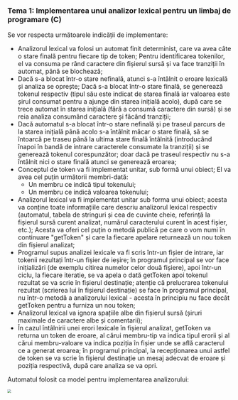 ### Tema 1: Implementarea unui analizor lexical pentru un limbaj de programare (C)

Se vor respecta următoarele indicății de implementare:

- Analizorul lexical va folosi un automat finit determinist, care va avea câte o stare finală pentru fiecare tip de token; Pentru identificarea tokenilor, el va consuma pe rând caractere din fișierul sursă și va face tranziții în automat, până se blochează; 
- Dacă s-a blocat într-o stare nefinală, atunci s-a întâlnit o eroare lexicală și analiza se oprește; Dacă s-a blocat într-o stare finală, se generează tokenul respectiv (tipul său este indicat de starea finală  iar valoarea este șirul consumat pentru a ajunge din starea inițială acolo), după care se trece automat în starea inițială (fără a consumă caractere din sursă) și se reia analiza consumând caractere și făcând tranziții;
- Dacă automatul s-a blocat într-o stare nefinală și pe traseul parcurs de la starea inițială până acolo s-a întâlnit măcar o stare finală, să se întoarcă pe traseu până la ultima stare finală întâlnită (introducând înapoi în bandă de intrare caracterele consumate la tranziții) și se generează tokenul corespunzător; doar dacă pe traseul respectiv nu s-a întâlnit nici o stare finală atunci se generează eroarea;
- Conceptul de token va fi implementat unitar, sub formă unui obiect; El va avea cel puțin următorii membri-dată:
  - Un membru ce indică tipul tokenului;
  - Un membru ce indică valoarea tokenului;
- Analizorul lexical va fi implementat unitar sub forma unui obiect; acesta va conține toate informațiile care descriu analizorul lexical respectiv (automatul, tabela de stringuri și cea de cuvinte cheie, referință la fișierul sursă curent analizat, numărul caracterului curent în acest fișier, etc.); Acesta va oferi cel puțin o metodă publică pe care o vom numi în continuare "getToken" și care la fiecare apelare returnează un nou token din fișierul analizat;
- Programul supus analizei lexicale va fi scris într-un fișier de intrare, iar tokenii rezultați într-un fișier de ieșire; în programul principal se vor face inițializări (de exemplu citirea numelor celor două fișiere), apoi într-un ciclu, la fiecare iteratie, se va apela o dată getToken apoi tokenul rezultat se va scrie în fișierul destinație; atenție că prelucrarea tokenului rezultat (scrierea lui în fișierul destinație) se face în programul principal, nu într-o metodă a analizorului lexical - acesta în principiu nu face decât getToken pentru  a furniza un nou token;
- Analizorul lexical va ignora spațiile albe din fișierul sursă (șiruri maximale de caractere albe și comentarii);
- În cazul întâlnirii unei erori lexicale în fișierul analizat, getToken va returna un token de eroare, al cărui membru-tip va indica tipul erorii și al cărui membru-valoare va indica poziția în fișier unde se află caracterul ce a generat eroarea; în programul principal, la recepționarea unui astfel de token se va scrie în fișierul destinație un mesaj adecvat de eroare și poziția respectivă,  după care analiza se va opri.

Automatul folosit ca model pentru implementarea analizorului:

<img src="https://github.com/DanielM24/Uni-Projects/blob/master/TC/LexerC/DFA.png" style="zoom:50%;" />
